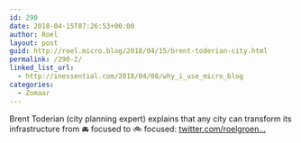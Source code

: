 ```yaml
---
id: 290
date: 2018-04-15T07:26:53+00:00
author: Roel
layout: post
guid: http://roel.micro.blog/2018/04/15/brent-toderian-city.html
permalink: /290-2/
linked_list_url:
  - http://inessential.com/2018/04/08/why_i_use_micro_blog
categories:
  - Zomaar
---
```

Brent Toderian (city planning expert) explains that any city can transform its infrastructure from 🚘 focused to 🚲 focused: [twitter.com/roelgroen...](https://twitter.com/roelgroeneveld/timelines/985418015037689857) 